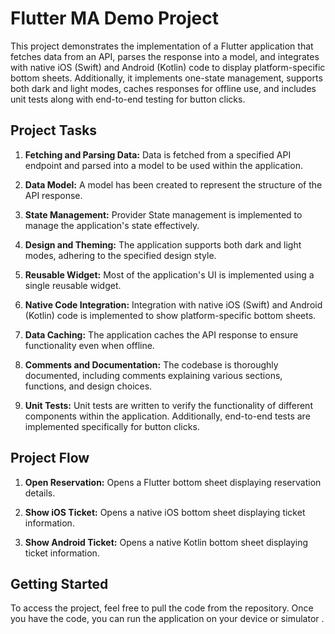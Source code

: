 # Flutter MA Demo Project

This project demonstrates the implementation of a Flutter application that fetches data from an API, parses the response into a model, and integrates with native iOS (Swift) and Android (Kotlin) code to display platform-specific bottom sheets. Additionally, it implements one-state management, supports both dark and light modes, caches responses for offline use, and includes unit tests along with end-to-end testing for button clicks.

## Project Tasks

1. **Fetching and Parsing Data:**
   Data is fetched from a specified API endpoint and parsed into a model to be used within the application.

2. **Data Model:**
   A model has been created to represent the structure of the API response.

3. **State Management:**
   Provider State management is implemented to manage the application's state effectively.

4. **Design and Theming:**
   The application supports both dark and light modes, adhering to the specified design style.

5. **Reusable Widget:**
   Most of the application's UI is implemented using a single reusable widget.

6. **Native Code Integration:**
   Integration with native iOS (Swift) and Android (Kotlin) code is implemented to show platform-specific bottom sheets.

7. **Data Caching:**
   The application caches the API response to ensure functionality even when offline.

8. **Comments and Documentation:**
   The codebase is thoroughly documented, including comments explaining various sections, functions, and design choices.

9. **Unit Tests:**
   Unit tests are written to verify the functionality of different components within the application. Additionally, end-to-end tests are implemented specifically for button clicks.

## Project Flow

1. **Open Reservation:**
   Opens a Flutter bottom sheet displaying reservation details.

2. **Show iOS Ticket:**
   Opens a native iOS bottom sheet displaying ticket information.

3. **Show Android Ticket:**
   Opens a native Kotlin bottom sheet displaying ticket information.

## Getting Started

To access the project, feel free to pull the code from the repository. Once you have the code, you can run the application on your device or simulator .
